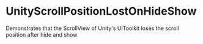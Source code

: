 # UnityScrollPositionLostOnHideShow
Demonstrates that the ScrollView of Unity's UIToolkit loses the scroll position after hide and show
